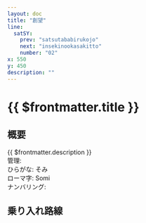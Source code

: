```yaml
---
layout: doc
title: "創望"
line:
  satSY:
    prev: "satsutababirukojo"
    next: "insekinookasakitto"
    number: "02"
x: 550
y: 450
description: ""
---
```


# {{ $frontmatter.title }} <ViewinMap />
<!-- ![駅の写真の説明](駅の写真のURL) -->

<Family />

## 概要
{{ $frontmatter.description }}  
管理:   
ひらがな: そみ  
ローマ字: Somi  
ナンバリング: <Numberling />

## 乗り入れ路線
<LineInfo />
